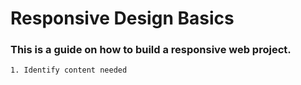# Responsive Design Basics
### This is a guide on how to build a responsive web project.

	1. Identify content needed